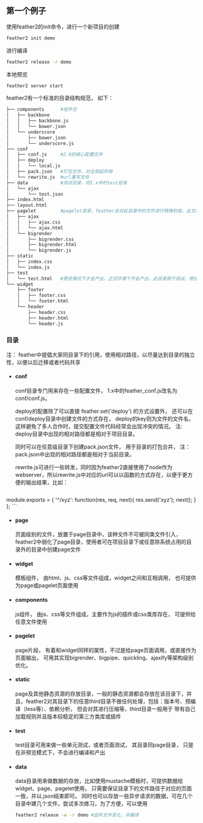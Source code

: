 ## 第一个例子

使用feather2的init命令，进行一个新项目的创建

```sh
feather2 init demo
```

进行编译
```sh
feather2 release -r demo
```

本地预览
```sh
feather2 server start 
```

feather2有一个标准的目录结构规范， 如下：

```sh
├── components      #组件包
│   ├── backbone
│   │   ├── backbone.js
│   │   └── bower.json
│   └── underscore
│       ├── bower.json
│       └── underscore.js
├── conf
│   ├── conf.js     #2.0的核心配置文件
│   ├── deploy
│   │   └── local.js
│   ├── pack.json   #打包文件，对全局起作用
│   └── rewrite.js  #url重写文件
├── data            #测试目录，同1.x中的test目录
│   └── ajax
│       └── test.json
├── index.html
├── layout.html
├── pagelet         #pagelet目录，feather会对此目录中的文件进行特殊封装，此文件夹下的文件同widget
│   ├── ajax
│   │   ├── ajax.css
│   │   └── ajax.html
│   └── bigrender
│       ├── bigrender.css
│       ├── bigrender.html
│       └── bigrender.js
├── static
│   ├── index.css
│   └── index.js
├── test
│   └── test.html   #预览情况下才会产出，正式环境下不会产出，此目录用于测试，预览下于其他模板文件无异
└── widget
    ├── footer
    │   ├── footer.css
    │   └── footer.html
    └── header
        ├── header.css
        ├── header.html
        └── header.js
```

### 目录

注： feather中提倡大家同目录下的引用，使用相对路径，以尽量达到目录的独立性，以便以后迁移或者代码共享

* #### conf
    conf目录专门用来存在一些配置文件， 1.x中的feather_conf.js改名为conf/conf.js。

    deploy的配置除了可以直接 feather.set('deploy') 的方式设置外， 还可以在conf/deploy目录中创建文件的方式存在， deploy的key则为文件的文件名， 这样避免了多人合作时，提交配置文件代码经常会出现冲突的情况。 注: deploy目录中出现的相对路径都是相对于项目目录。

    同时可以在任意级目录下创建pack.json文件， 用于目录的打包合并， 注：pack.json中出现的相对路径都是相对于当前目录。

    rewrite.js可进行一些转发，同时因为feather2直接使用了node作为webserver，所以rewrite.js中对应的url可以以函数的方式存在，以便于更方便的输出结果，比如：

    ```js
module.exports = {
    '^/xyz': function(res, req, next){
        res.send('xyz');
        next();
    }
};
    ```

* #### page
    页面级别的文件，放置于page目录中，该种文件不可被同类文件引入，feather2中弱化了page目录，使用者可在项目目录下或任意除系统占用的目录外的目录中创建page文件

* #### widget
    模板组件， 由html、js、css等文件组成，widget之间和互相调用， 也可提供为page或pagelet页面使用

* #### components
    js组件， 由js、css等文件组成，主要作为js的插件或css类库存在， 可提供给任意文件使用

* #### pagelet
    page片段， 有着和widget同样的属性，不过是给page页面调用，或直接作为页面输出， 可用其实现bigrender、bigpipe、quickling、ajaxify等架构级别优化。
    
* #### static
    page及其他静态资源的存放目录，一般的静态资源都会存放在该目录下，并且，feather2对其目录下的任意third目录不做任何处理，包括：版本号、预编译（less等）、依赖分析， 但会对其进行压缩等，third目录一般用于 带有自己加载规则并且版本较稳定的第三方类库或插件

* #### test 
    test目录可用来做一些单元测试，或者页面测试， 其目录同page目录， 只是在非预览模式下，不会进行编译和产出

* #### data
    data目录用来做数据的存放，比如使用mustache模板时，可提供数据给 widget、page、pagelet使用， 只需要保证目录下的文件路径于对应的页面一致，并以.json结束即可。
    同时也可以存放一些异步请求的数据，可在几个目录中建几个文件，尝试多次练习，为了方便，可以使用

    ```sh
    feather2 release -w -r demo #监听文件变化，并编译
    ```
